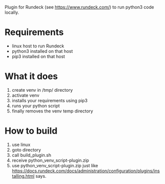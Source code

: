 Plugin for Rundeck (see https://www.rundeck.com/) to run python3 code locally.

# Requirements
- linux host to run Rundeck
- python3 installed on that host
- pip3 installed on that host

# What it does
1. create venv in /tmp/ directory
2. activate venv
2. installs your requirements using pip3 
4. runs your python script
5. finally removes the venv temp directory

# How to build
1. use linux
2. goto directory 
3. call build_plugin.sh
4. receive python_venv_script-plugin.zip
5. use python_venv_script-plugin.zip just like https://docs.rundeck.com/docs/administration/configuration/plugins/installing.html says.
